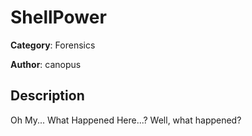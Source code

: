 # ShellPower


**Category**: Forensics

**Author**: canopus

## Description

Oh My... What Happened Here...? Well, what happened?


